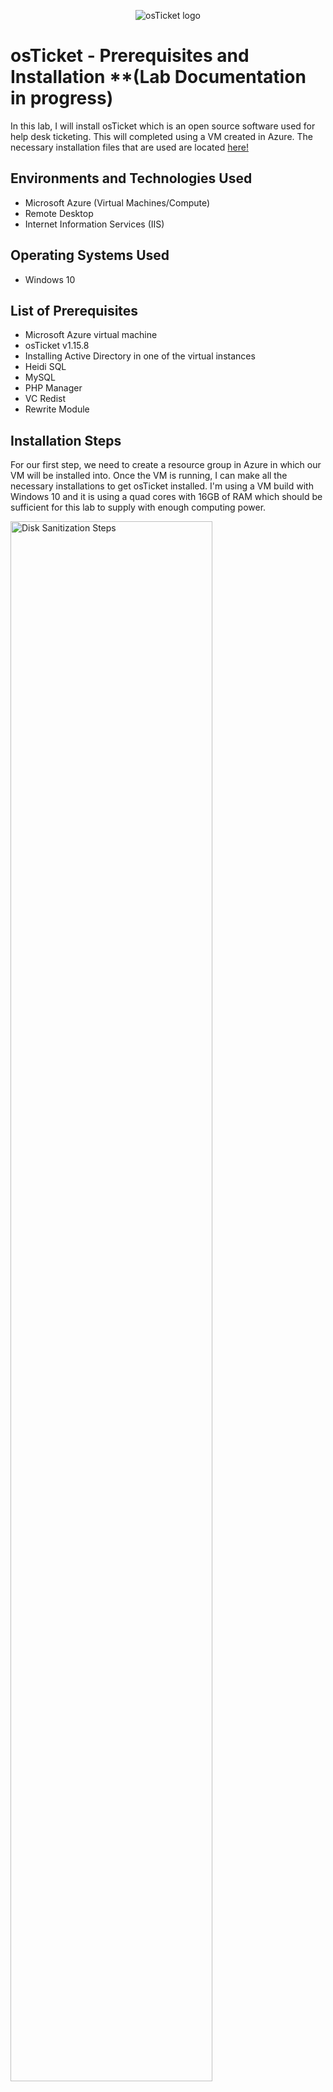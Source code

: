 <p align="center">
<img src="https://i.imgur.com/Clzj7Xs.png" alt="osTicket logo"/>
</p>

<h1>osTicket - Prerequisites and Installation **(Lab Documentation in progress)</h1>
In this lab, I will install osTicket which is an open source software used for help desk ticketing. This will completed using a VM created in Azure. The necessary installation files that are used are located <a href="https://drive.google.com/drive/u/2/folders/1APMfNyfNzcxZC6EzdaNfdZsUwxWYChf6">here!</a><br />



<h2>Environments and Technologies Used</h2>

- Microsoft Azure (Virtual Machines/Compute)
- Remote Desktop
- Internet Information Services (IIS)

<h2>Operating Systems Used </h2>

- Windows 10</b>

<h2>List of Prerequisites</h2>

- Microsoft Azure virtual machine
- osTicket v1.15.8
- Installing Active Directory in one of the virtual instances
- Heidi SQL
- MySQL
- PHP Manager
- VC Redist
- Rewrite Module


<h2>Installation Steps</h2>

<p>
For our first step, we need to create a resource group in Azure in which our VM will be installed into. Once the VM is running, I can make all the necessary installations to get osTicket installed. I'm using a VM build with Windows 10 and it is using a quad cores with 16GB of RAM which should be sufficient for this lab to supply with enough computing power.
</p>
<img src="https://i.imgur.com/BVyzUvS.png" height="80%" width="80%" alt="Disk Sanitization Steps"/>
</p>
<p>
Next, I connect to this newly created VM using the Remote Desktop Connection which is a default Windows program. For the sake of this tutorial, I am masking the public IPv4 address of the Azure VM. The public IPv4 address, username and password defined while creating the VM are all required for access.
</p>
<img src="https://i.imgur.com/Wyzzxon.png" height="80%" width="80%" alt="Disk Sanitization Steps"/>
</p>
<br />
</p>
<img src="ttps://i.imgur.com/1TwTxvK.png" height="80%" width="80%" alt="Disk Sanitization Steps"/>
</p>
